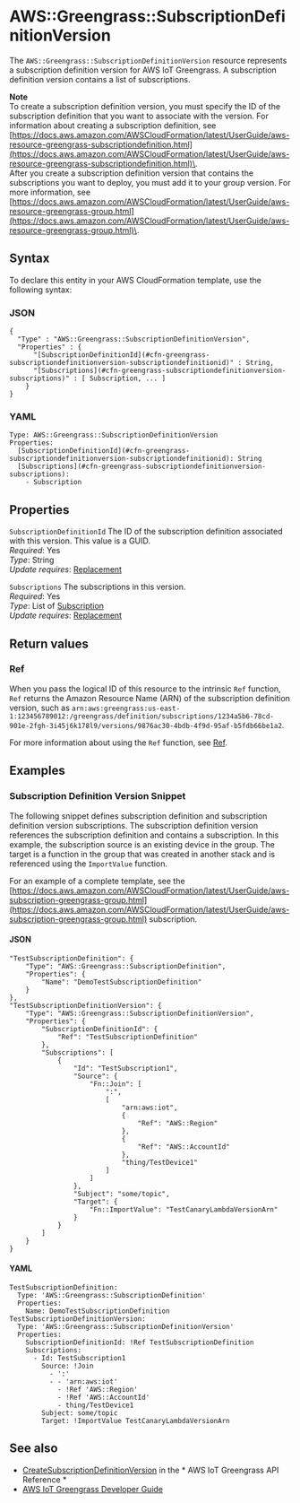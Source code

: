 # AWS::Greengrass::SubscriptionDefinitionVersion<a name="aws-resource-greengrass-subscriptiondefinitionversion"></a>

The `AWS::Greengrass::SubscriptionDefinitionVersion` resource represents a subscription definition version for AWS IoT Greengrass\. A subscription definition version contains a list of subscriptions\.

**Note**  
To create a subscription definition version, you must specify the ID of the subscription definition that you want to associate with the version\. For information about creating a subscription definition, see [https://docs.aws.amazon.com/AWSCloudFormation/latest/UserGuide/aws-resource-greengrass-subscriptiondefinition.html](https://docs.aws.amazon.com/AWSCloudFormation/latest/UserGuide/aws-resource-greengrass-subscriptiondefinition.html)\.  
After you create a subscription definition version that contains the subscriptions you want to deploy, you must add it to your group version\. For more information, see [https://docs.aws.amazon.com/AWSCloudFormation/latest/UserGuide/aws-resource-greengrass-group.html](https://docs.aws.amazon.com/AWSCloudFormation/latest/UserGuide/aws-resource-greengrass-group.html)\.

## Syntax<a name="aws-resource-greengrass-subscriptiondefinitionversion-syntax"></a>

To declare this entity in your AWS CloudFormation template, use the following syntax:

### JSON<a name="aws-resource-greengrass-subscriptiondefinitionversion-syntax.json"></a>

```
{
  "Type" : "AWS::Greengrass::SubscriptionDefinitionVersion",
  "Properties" : {
      "[SubscriptionDefinitionId](#cfn-greengrass-subscriptiondefinitionversion-subscriptiondefinitionid)" : String,
      "[Subscriptions](#cfn-greengrass-subscriptiondefinitionversion-subscriptions)" : [ Subscription, ... ]
    }
}
```

### YAML<a name="aws-resource-greengrass-subscriptiondefinitionversion-syntax.yaml"></a>

```
Type: AWS::Greengrass::SubscriptionDefinitionVersion
Properties: 
  [SubscriptionDefinitionId](#cfn-greengrass-subscriptiondefinitionversion-subscriptiondefinitionid): String
  [Subscriptions](#cfn-greengrass-subscriptiondefinitionversion-subscriptions): 
    - Subscription
```

## Properties<a name="aws-resource-greengrass-subscriptiondefinitionversion-properties"></a>

`SubscriptionDefinitionId`  <a name="cfn-greengrass-subscriptiondefinitionversion-subscriptiondefinitionid"></a>
The ID of the subscription definition associated with this version\. This value is a GUID\.  
*Required*: Yes  
*Type*: String  
*Update requires*: [Replacement](https://docs.aws.amazon.com/AWSCloudFormation/latest/UserGuide/using-cfn-updating-stacks-update-behaviors.html#update-replacement)

`Subscriptions`  <a name="cfn-greengrass-subscriptiondefinitionversion-subscriptions"></a>
The subscriptions in this version\.  
*Required*: Yes  
*Type*: List of [Subscription](aws-properties-greengrass-subscriptiondefinitionversion-subscription.md)  
*Update requires*: [Replacement](https://docs.aws.amazon.com/AWSCloudFormation/latest/UserGuide/using-cfn-updating-stacks-update-behaviors.html#update-replacement)

## Return values<a name="aws-resource-greengrass-subscriptiondefinitionversion-return-values"></a>

### Ref<a name="aws-resource-greengrass-subscriptiondefinitionversion-return-values-ref"></a>

 When you pass the logical ID of this resource to the intrinsic `Ref` function, `Ref` returns the Amazon Resource Name \(ARN\) of the subscription definition version, such as `arn:aws:greengrass:us-east-1:123456789012:/greengrass/definition/subscriptions/1234a5b6-78cd-901e-2fgh-3i45j6k178l9/versions/9876ac30-4bdb-4f9d-95af-b5fdb66be1a2`\. 

For more information about using the `Ref` function, see [Ref](https://docs.aws.amazon.com/AWSCloudFormation/latest/UserGuide/intrinsic-function-reference-ref.html)\.

## Examples<a name="aws-resource-greengrass-subscriptiondefinitionversion--examples"></a>

### Subscription Definition Version Snippet<a name="aws-resource-greengrass-subscriptiondefinitionversion--examples--Subscription_Definition_Version_Snippet"></a>

The following snippet defines subscription definition and subscription definition version subscriptions\. The subscription definition version references the subscription definition and contains a subscription\. In this example, the subscription source is an existing device in the group\. The target is a function in the group that was created in another stack and is referenced using the `ImportValue` function\.

For an example of a complete template, see the [https://docs.aws.amazon.com/AWSCloudFormation/latest/UserGuide/aws-subscription-greengrass-group.html](https://docs.aws.amazon.com/AWSCloudFormation/latest/UserGuide/aws-subscription-greengrass-group.html) subscription\.

#### JSON<a name="aws-resource-greengrass-subscriptiondefinitionversion--examples--Subscription_Definition_Version_Snippet--json"></a>

```
"TestSubscriptionDefinition": {
    "Type": "AWS::Greengrass::SubscriptionDefinition",
    "Properties": {
        "Name": "DemoTestSubscriptionDefinition"
    }
},
"TestSubscriptionDefinitionVersion": {
    "Type": "AWS::Greengrass::SubscriptionDefinitionVersion",
    "Properties": {
        "SubscriptionDefinitionId": {
            "Ref": "TestSubscriptionDefinition"
        },
        "Subscriptions": [
            {
                "Id": "TestSubscription1",
                "Source": {
                    "Fn::Join": [
                        ":",
                        [
                            "arn:aws:iot",
                            {
                                "Ref": "AWS::Region"
                            },
                            {
                                "Ref": "AWS::AccountId"
                            },
                            "thing/TestDevice1"
                        ]
                    ]
                },
                "Subject": "some/topic",
                "Target": {
                    "Fn::ImportValue": "TestCanaryLambdaVersionArn"
                }
            }
        ]
    }
}
```

#### YAML<a name="aws-resource-greengrass-subscriptiondefinitionversion--examples--Subscription_Definition_Version_Snippet--yaml"></a>

```
TestSubscriptionDefinition:
  Type: 'AWS::Greengrass::SubscriptionDefinition'
  Properties:
    Name: DemoTestSubscriptionDefinition
TestSubscriptionDefinitionVersion:
  Type: 'AWS::Greengrass::SubscriptionDefinitionVersion'
  Properties:
    SubscriptionDefinitionId: !Ref TestSubscriptionDefinition
    Subscriptions:
      - Id: TestSubscription1
        Source: !Join 
          - ':'
          - - 'arn:aws:iot'
            - !Ref 'AWS::Region'
            - !Ref 'AWS::AccountId'
            - thing/TestDevice1
        Subject: some/topic
        Target: !ImportValue TestCanaryLambdaVersionArn
```

## See also<a name="aws-resource-greengrass-subscriptiondefinitionversion--seealso"></a>
+  [CreateSubscriptionDefinitionVersion](https://docs.aws.amazon.com/greengrass/latest/apireference/createsubscriptiondefinitionversion-post.html) in the * AWS IoT Greengrass API Reference * 
+  [AWS IoT Greengrass Developer Guide](https://docs.aws.amazon.com/greengrass/latest/developerguide/) 